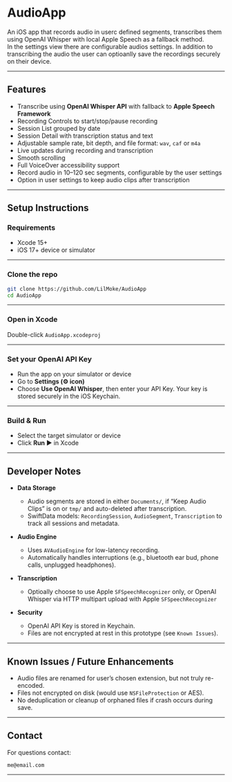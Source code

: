 
# AudioApp

An iOS app that records audio in userc defined segments, transcribes them using OpenAI Whisper with local Apple Speech as a fallback method.  
In the settings view there are configurable audios settings. In addition to transcribing the audio the user can optioanlly save the recordings securely on their device.

---

## Features

- Transcribe using **OpenAI Whisper API** with fallback to **Apple Speech Framework**
- Recording Controls to start/stop/pause recording
- Session List grouped by date
- Session Detail with transcription status and text
- Adjustable sample rate, bit depth, and file format: `wav`, `caf` or `m4a`
- Live updates during recording and transcription
- Smooth scrolling
- Full VoiceOver accessibility support
- Record audio in 10–120 sec segments, configurable by the user settings
- Option in user settings to keep audio clips after transcription


---

## Setup Instructions

### Requirements
- Xcode 15+
- iOS 17+ device or simulator

---

### Clone the repo
```bash
git clone https://github.com/LilMoke/AudioApp
cd AudioApp
```

---

### Open in Xcode
Double-click `AudioApp.xcodeproj`

---

### Set your OpenAI API Key
- Run the app on your simulator or device
- Go to **Settings (⚙️ icon)**
- Choose **Use OpenAI Whisper**, then enter your API Key. Your key is stored securely in the iOS Keychain.

---

### Build & Run
- Select the target simulator or device
- Click **Run ▶️** in Xcode

---

## Developer Notes

- **Data Storage**  
  - Audio segments are stored in either `Documents/`, if “Keep Audio Clips” is on or `tmp/` and auto-deleted after transcription.
  - SwiftData models: `RecordingSession`, `AudioSegment`, `Transcription` to track all sessions and metadata.

- **Audio Engine**  
  - Uses `AVAudioEngine` for low-latency recording.
  - Automatically handles interruptions (e.g., bluetooth ear bud, phone calls, unplugged headphones).

- **Transcription**  
  - Optioally choose to use Apple `SFSpeechRecognizer` only, or OpenAI Whisper via HTTP multipart upload with Apple `SFSpeechRecognizer`

- **Security**  
  - OpenAI API Key is stored in Keychain.
  - Files are not encrypted at rest in this prototype (see `Known Issues`).

---

## Known Issues / Future Enhancements
- Audio files are renamed for user’s chosen extension, but not truly re-encoded.
- Files not encrypted on disk (would use `NSFileProtection` or AES).
- No deduplication or cleanup of orphaned files if crash occurs during save.

---

## Contact
For questions contact:
```
me@email.com
```

---
